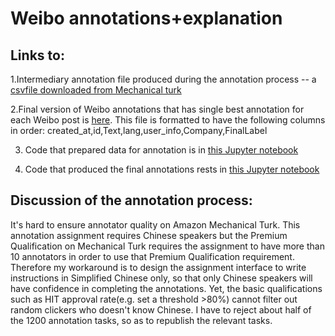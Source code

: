 # Weibo annotations+explanation

## Links to:

1.Intermediary annotation file produced during the annotation process -- a [csvfile downloaded from Mechanical turk](https://github.ubc.ca/shuning3/COLX523_SH_VT_AL/blob/amylam/data/ChineseWeiboCorpus/MTurk_Batch_3948609_full2074_results.csv)

2.Final version of Weibo annotations that has single best annotation for each Weibo post is [here](https://github.ubc.ca/shuning3/COLX523_SH_VT_AL/blob/amylam/data/ChineseWeiboCorpus/Weibo_final_annotations.csv). This file is formatted to have the following columns in order: created_at,id,Text,lang,user_info,Company,FinalLabel

3. Code that prepared data for annotation is in [this Jupyter notebook](https://github.ubc.ca/shuning3/COLX523_SH_VT_AL/blob/amylam/milestone3/M_Turk_csvtransform.ipynb)

4. Code that produced the final annotations rests in [this Jupyter notebook](https://github.ubc.ca/shuning3/COLX523_SH_VT_AL/blob/amylam/milestone3/Weibo_prepare_final_annotations.ipynb)

## Discussion of the annotation process:


It's hard to ensure annotator quality on Amazon Mechanical Turk. This annotation assignment requires Chinese speakers but the Premium Qualification on Mechanical Turk requires the assignment to have more than 10 annotators in order to use that Premium Qualification requirement. Therefore my workaround is to design the assignment interface to write instructions in Simplified Chinese only, so that only Chinese speakers will have confidence in completing the annotations. Yet, the basic qualifications such as HIT approval rate(e.g. set a threshold >80%) cannot filter out random clickers who doesn't know Chinese. I have to reject about half of the 1200 annotation tasks, so as to republish the relevant tasks.


 
